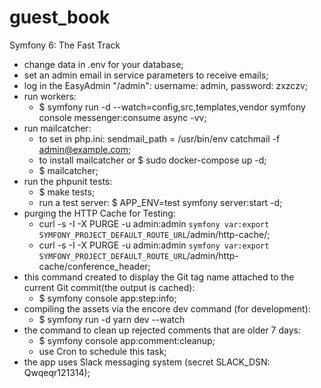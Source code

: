 # guest_book
Symfony 6: The Fast Track

- change data in .env for your database;
- set an admin email in service parameters to receive emails;
- log in the EasyAdmin "/admin": username: admin, password: zxzczv;
- run workers:
    - $ symfony run -d --watch=config,src,templates,vendor symfony console messenger:consume async -vv;
- run mailcatcher:
  - to set in php.ini: sendmail_path = /usr/bin/env catchmail -f admin@example.com;
  - to install mailcatcher or $ sudo docker-compose up -d;
  - $ mailcatcher;
- run the phpunit tests:
    - $ make tests;
    - run a test server: $ APP_ENV=test symfony server:start -d;
- purging the HTTP Cache for Testing:
  - curl -s -I -X PURGE -u admin:admin `symfony var:export SYMFONY_PROJECT_DEFAULT_ROUTE_URL`/admin/http-cache/;
  - curl -s -I -X PURGE -u admin:admin `symfony var:export SYMFONY_PROJECT_DEFAULT_ROUTE_URL`/admin/http-cache/conference_header;
- this command created to display the Git tag name attached to the current Git commit(the output is cached):
  - $ symfony console app:step:info;
- compiling the assets via the encore dev command (for development):
  - $ symfony run -d yarn dev --watch
- the command to clean up rejected comments that are older 7 days:
  - $ symfony console app:comment:cleanup;
  - use Cron to schedule this task;
- the app uses Slack messaging system (secret SLACK_DSN: Qwqeqr121314);